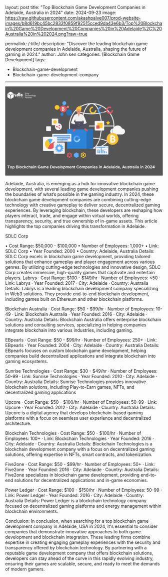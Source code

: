 layout: post
title: "Top Blockchain Game Development Companies in Adelaide, Australia in 2024"
date: 2024-09-23
image: https://raw.githubusercontent.com/akashpalve007/prod-website-images/b8d619bc45bc2833f0859f92515cced9da43e6b3/Top%20Blockchain%20Game%20Development%20Companies%20in%20Adelaide%2C%20Australia%20in%202024.png?raw=true

permalink: /:title/
description: "Discover the leading blockchain game development companies in Adelaide, Australia, shaping the future of gaming in 2024."
author: John sen
categories: [Blockchain Game Development]
tags:
  - Blockchain-game-development
  - Blockchain-game-development-company
---
![Blockchain game development](https://raw.githubusercontent.com/akashpalve007/prod-website-images/b8d619bc45bc2833f0859f92515cced9da43e6b3/Top%20Blockchain%20Game%20Development%20Companies%20in%20Adelaide%2C%20Australia%20in%202024.png?raw=true)
 

Adelaide, Australia, is emerging as a hub for innovative blockchain game development, with several leading game development companies pushing the boundaries of what’s possible in the gaming industry. In 2024, these blockchain game development companies are combining cutting-edge technology with creative gameplay to deliver secure, decentralized gaming experiences. By leveraging blockchain, these developers are reshaping how players interact, trade, and engage within virtual worlds, offering transparency, security, and true ownership of in-game assets. This article highlights the top companies driving this transformation in Adelaide.

SDLC Corp

• Cost Range: $50,000 - $100,000
• Number of Employees: 1,000+
• Link: SDLC Corp 
• Year Founded: 2000
• Country: Adelaide, Australia
Details: SDLC Corp excels in blockchain  game development, providing tailored solutions that enhance gameplay and player engagement across various genres. By utilizing cutting-edge technologies and innovative design, SDLC Corp creates immersive, high-quality games that captivate and entertain players.
Labrys
· Cost Range: $100 - $149/hr
· Number of Employees: <50
· Link: Labrys
· Year Founded: 2017
· City: Adelaide
· Country: Australia
Details: Labrys is a leading blockchain development company specializing in Web3 solutions. They provide end-to-end blockchain development, including games built on Ethereum and other blockchain platforms​.

Blockchain Australia
· Cost Range: $50 - $99/hr
· Number of Employees: 10-49
· Link: Blockchain Australia
· Year Founded: 2016
· City: Adelaide
· Country: Australia
Details: Blockchain Australia offers enterprise blockchain solutions and consulting services, specializing in helping companies integrate blockchain into various industries, including gaming.

EBpearls
· Cost Range: $50 - $99/hr
· Number of Employees: 250+
· Link: EBpearls
· Year Founded: 2004
· City: Adelaide
· Country: Australia
Details: EBpearls focuses on custom blockchain game development, helping companies build decentralized applications and integrate blockchain into gaming ecosystems​.

Sunrise Technologies
· Cost Range: $30 - $49/hr
· Number of Employees: 50-99
· Link: Sunrise Technologies
· Year Founded: 2010
· City: Adelaide
· Country: Australia
Details: Sunrise Technologies provides innovative blockchain solutions, including Play-to-Earn games, NFTs, and decentralized gaming applications​

Upcore
· Cost Range: $50 - $100/hr
· Number of Employees: 50-99
· Link: Upcore
· Year Founded: 2012
· City: Adelaide
· Country: Australia
Details: Upcore is a digital agency that develops blockchain-based gaming platforms with a focus on seamless user experience and decentralized architecture​.

Blockchain Technologies
· Cost Range: $50 - $100/hr
· Number of Employees: 100+
· Link: Blockchain Technologies
· Year Founded: 2016
· City: Adelaide
· Country: Australia
Details: Blockchain Technologies is a blockchain development company with a focus on decentralized gaming solutions, offering expertise in NFTs, smart contracts, and tokenization​.

Five2one
· Cost Range: $50 - $99/hr
· Number of Employees: 50+
· Link: Five2one
· Year Founded: 2016
· City: Adelaide
· Country: Australia
Details: Five2one specializes in blockchain game development, providing end-to-end solutions for decentralized applications and in-game economies​.

Power Ledger
· Cost Range: $100 - $150/hr
· Number of Employees: 50-99
· Link: Power Ledger
· Year Founded: 2016
· City: Adelaide
· Country: Australia
Details: Power Ledger is a blockchain technology company focused on decentralized gaming platforms and energy management within blockchain environments​.

Conclusion:
In conclusion, when searching for a top blockchain game development company in Adelaide, USA in 2024, it's essential to consider companies that demonstrate innovative approaches to both game development and blockchain integration. These leading firms combine expertise in creating engaging gameplay experiences with the security and transparency offered by blockchain technology. By partnering with a reputable game development company that offers blockchain solutions, developers can stay ahead of the curve in this rapidly evolving industry, ensuring their games are scalable, secure, and ready to meet the demands of modern gamers.
